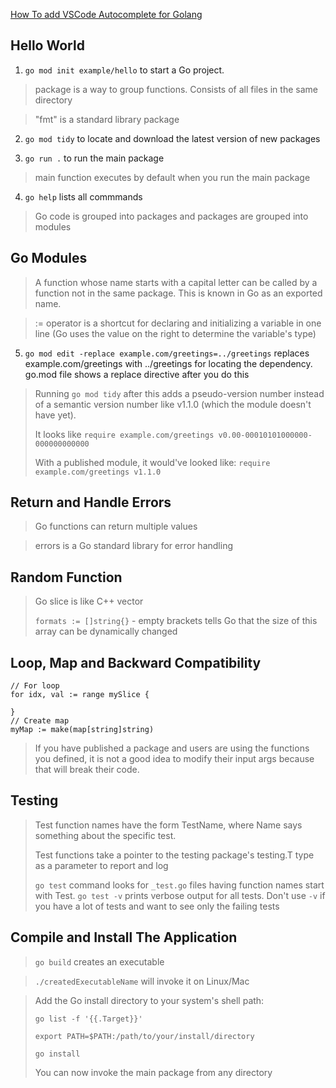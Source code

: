 [How To add VSCode Autocomplete for Golang](https://medium.com/backend-habit/setting-golang-plugin-on-vscode-for-autocomplete-and-auto-import-30bf5c58138a)

## Hello World

1. `go mod init example/hello` to start a Go project.

> package is a way to group functions. Consists of all files in the same directory

> "fmt" is a standard library package

2. `go mod tidy` to locate and download the latest version of new packages

3. `go run .` to run the main package

> main function executes by default when you run the main package

4. `go help` lists all commmands

> Go code is grouped into packages and packages are grouped into modules

## Go Modules

> A function whose name starts with a capital letter can be called by a function not in the same package. This is known in Go as an exported name.

> := operator is a shortcut for declaring and initializing a variable in one line (Go uses the value on the right to determine the variable's type)

5. `go mod edit -replace example.com/greetings=../greetings` replaces example.com/greetings with ../greetings for locating the dependency. go.mod file shows a replace directive after you do this

> Running `go mod tidy` after this adds a pseudo-version number instead of a semantic version number like v1.1.0 (which the module doesn't have yet).
>
> It looks like `require example.com/greetings v0.00-00010101000000-000000000000`
>
> With a published module, it would've looked like:
> `require example.com/greetings v1.1.0`

## Return and Handle Errors

> Go functions can return multiple values

> errors is a Go standard library for error handling

## Random Function

> Go slice is like C++ vector
>
> `formats := []string{}` - empty brackets tells Go that the size of this array can be dynamically changed

## Loop, Map and Backward Compatibility

    // For loop
    for idx, val := range mySlice {

    }
    // Create map
    myMap := make(map[string]string)

> If you have published a package and users are using the functions you defined, it is not a good idea to modify their input args because that will break their code.

## Testing

> Test function names have the form TestName, where Name says something about the specific test.
>
> Test functions take a pointer to the testing package's testing.T type as a parameter to report and log
>
> `go test` command looks for `_test.go` files having function names start with Test. `go test -v` prints verbose output for all tests. Don't use `-v` if you have a lot of tests and want to see only the failing tests

## Compile and Install The Application

> `go build` creates an executable

> `./createdExecutableName` will invoke it on Linux/Mac

> Add the Go install directory to your system's shell path:
>
> `go list -f '{{.Target}}'`
>
> `export PATH=$PATH:/path/to/your/install/directory`
>
> `go install`
>
> You can now invoke the main package from any directory
